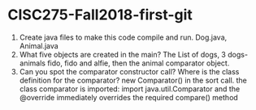 # CISC275-Fall2018-first-git
1. Create java files to make this code compile and run.
Dog.java, Animal.java
2. What five objects are created in the main?
The List of dogs, 3 dogs-animals fido, fido and alfie, then the animal comparator object.
3. Can you spot the comparator constructor call? Where is the class definition for the comparator?
new Comparator<Animal>() in the sort call. the class comparator is imported: import java.util.Comparator and the @override immediately overrides the required compare() method
